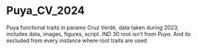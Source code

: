 # Puya_CV_2024
Puya functional traits in paramo Cruz Verde, data taken during 2023, includes data, images, figures, script.
IND 30 root isn't from _Puya_. And its excluded from every instance where root traits are used

